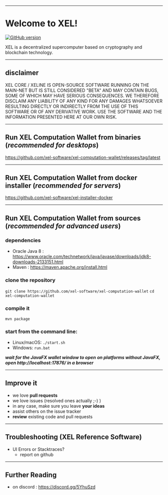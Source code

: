 ----
# Welcome to XEL!

[![GitHub version](https://badge.fury.io/gh/xel-software%2Fxel-lite-wallet.svg)](https://badge.fury.io/gh/xel-software%2Fxel-lite-wallet)

XEL is a decentralized supercomputer based on cryptography and blockchain technology.

----
## disclaimer

XEL CORE / XELINE IS OPEN-SOURCE SOFTWARE RUNNING ON THE MAIN-NET BUT IS STILL CONSIDERED "BETA" AND MAY CONTAIN BUGS, SOME OF WHICH MAY HAVE SERIOUS CONSEQUENCES. WE THEREFORE DISCLAIM ANY LIABILITY OF ANY KIND FOR ANY DAMAGES WHATSOEVER RESULTING DIRECTLY OR INDIRECTLY FROM THE USE OF THIS SOFTWARE OR OF ANY DERIVATIVE WORK. USE THE SOFTWARE AND THE INFORMATION PRESENTED HERE AT OUR OWN RISK.

----
## Run XEL Computation Wallet from binaries (***recommended for desktops***)

https://github.com/xel-software/xel-computation-wallet/releases/tag/latest

----
## Run XEL Computation Wallet from docker installer (***recommended for servers***)

https://github.com/xel-software/xel-installer-docker

----
## Run XEL Computation Wallet from sources (***recommended for advanced users***)

### dependencies
  - Oracle Java 8 : https://www.oracle.com/technetwork/java/javase/downloads/jdk8-downloads-2133151.html
  - Maven : https://maven.apache.org/install.html

### clone the repository

`git clone https://github.com/xel-software/xel-computation-wallet`
`cd xel-computation-wallet`

### compile it

`mvn package`

### start from the command line:
- Linux/macOS: `./start.sh`
- Windows: `run.bat`


***wait for the JavaFX wallet window to open***
***on platforms without JavaFX, open http://localhost:17876/ in a browser***




----
## Improve it

  - we love **pull requests**
  - we love issues (resolved ones actually ;-) )
  - in any case, make sure you leave **your ideas**
  - assist others on the issue tracker
  - **review** existing code and pull requests

----
## Troubleshooting (XEL Reference Software)

  - UI Errors or Stacktraces?
    - report on github

----
## Further Reading

  - on discord : https://discord.gg/5YhuSzd
